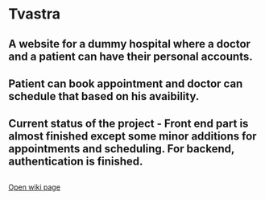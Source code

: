 # Tvastra

## A website for a dummy hospital where a doctor and a patient can have their personal accounts.
## Patient can book appointment and doctor can schedule that based on his avaibility.
## Current status of the project - Front end part is almost finished except some minor additions for appointments and scheduling. For backend, authentication is finished.
## 

<a href="https://workspace.konfinity.com/swapnil/tvastra-wiki/-/wikis/01-Task01" target="_blank">Open wiki page</a>

